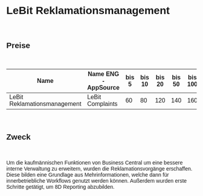 <style>
body {
    font-family: "Century Gothic", "CenturyGothic", "AppleGothic", sans-serif;
}
</style>

# LeBit Reklamationsmanagement

<br>

## Preise

<br>

| Name                                | Name ENG -AppSource                   | bis 5 | bis 10 | bis 20 | bis 50 | bis 100 | Über 100 |
|-------------------------------------|---------------------------------------|-------|--------|--------|--------|---------|----------|
| LeBit Reklamationsmanagement         | LeBit Complaints                      | 60    | 80     | 120    | 140    | 160     | 200      |

<br>

## Zweck

<br>

Um die kaufmännischen Funktionen von Business Central um eine bessere interne Verwaltung zu erweitern, wurden die Reklamationsvorgänge erschaffen. Diese bilden eine Grundlage aus Mehrinformationen, welche dann für innerbetriebliche Workflows genutzt werden können. Außerdem wurden erste Schritte getätigt, um 8D Reporting abzubilden.